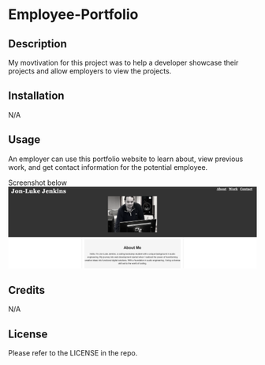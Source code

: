 # Employee-Portfolio

## Description

My movtivation for this project was to help a developer showcase their projects and allow employers to view the projects.

## Installation

N/A
## Usage

An employer can use this portfolio website to learn about, view previous work, and get contact information for the potential employee.

Screenshot below
![Screenshot of Employee Portfolio website](./assets/Images/webpage_preview.png)

## Credits

N/A

## License

Please refer to the LICENSE in the repo.


